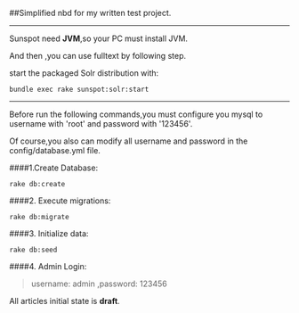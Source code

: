 ##Simplified nbd for my written test project.

--------

Sunspot need **JVM**,so your PC must install JVM.

And then ,you can use fulltext by following step.

start the packaged Solr distribution with:

    bundle exec rake sunspot:solr:start 

--------

Before run the following commands,you must configure you mysql to username with 'root' and  password with '123456'.

Of course,you also can modify all username and password in the config/database.yml file.

####1.Create Database:

    rake db:create

####2. Execute migrations:
    
    rake db:migrate

####3. Initialize data:

    rake db:seed

####4. Admin Login: 

> username: admin ,password: 123456

All articles initial state is **draft**.

